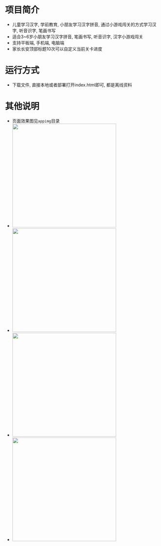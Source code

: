 # 项目简介
- 儿童学习汉字, 学前教育, 小朋友学习汉字拼音, 通过小游戏闯关的方式学习汉字, 听音识字, 笔画书写
- 适合3~6岁小朋友学习汉字拼音, 笔画书写, 听音识字, 汉字小游戏闯关
- 支持平板端, 手机端, 电脑端
- 家长长安顶部标题10次可以自定义当前关卡进度

# 运行方式
- 下载文件, 直接本地或者部署打开index.html即可, 都是离线资料

# 其他说明
- 页面效果图见`appimg`目录
- <img src="https://gcore.jsdelivr.net/gh/dhjz/hanzi-study@master/appimg/app1.jpg" style="width: 340px;"/>
- <img src="https://gcore.jsdelivr.net/gh/dhjz/hanzi-study@master/appimg/app2.jpg" style="width: 340px;"/>
- <img src="https://gcore.jsdelivr.net/gh/dhjz/hanzi-study@master/appimg/app3.jpg" style="width: 340px;"/>
- <img src="https://gcore.jsdelivr.net/gh/dhjz/hanzi-study@master/appimg/app4.jpg" style="width: 340px;"/>